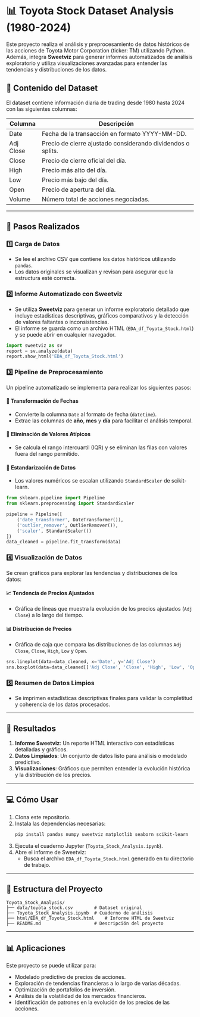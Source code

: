 # 📊 Toyota Stock Dataset Analysis (1980-2024)

Este proyecto realiza el análisis y preprocesamiento de datos históricos de las acciones de Toyota Motor Corporation (ticker: TM) utilizando Python. Además, integra **Sweetviz** para generar informes automatizados de análisis exploratorio y utiliza visualizaciones avanzadas para entender las tendencias y distribuciones de los datos.

## 📁 Contenido del Dataset

El dataset contiene información diaria de trading desde 1980 hasta 2024 con las siguientes columnas:

| Columna     | Descripción                                                                 |
|-------------|-----------------------------------------------------------------------------|
| Date        | Fecha de la transacción en formato YYYY-MM-DD.                             |
| Adj Close   | Precio de cierre ajustado considerando dividendos o splits.               |
| Close       | Precio de cierre oficial del día.                                          |
| High        | Precio más alto del día.                                                  |
| Low         | Precio más bajo del día.                                                  |
| Open        | Precio de apertura del día.                                               |
| Volume      | Número total de acciones negociadas.                                      |

---

## 🔧 Pasos Realizados

### 1️⃣ **Carga de Datos**
- Se lee el archivo CSV que contiene los datos históricos utilizando `pandas`.
- Los datos originales se visualizan y revisan para asegurar que la estructura esté correcta.

### 2️⃣ **Informe Automatizado con Sweetviz**
- Se utiliza **Sweetviz** para generar un informe exploratorio detallado que incluye estadísticas descriptivas, gráficos comparativos y la detección de valores faltantes o inconsistencias.
- El informe se guarda como un archivo HTML (`EDA_df_Toyota_Stock.html`) y se puede abrir en cualquier navegador.

```python
import sweetviz as sv
report = sv.analyze(data)
report.show_html('EDA_df_Toyota_Stock.html')
```

### 3️⃣ **Pipeline de Preprocesamiento**
Un pipeline automatizado se implementa para realizar los siguientes pasos:

#### 🔹 Transformación de Fechas
- Convierte la columna `Date` al formato de fecha (`datetime`).
- Extrae las columnas de **año**, **mes** y **día** para facilitar el análisis temporal.

#### 🔹 Eliminación de Valores Atípicos
- Se calcula el rango intercuartil (IQR) y se eliminan las filas con valores fuera del rango permitido.

#### 🔹 Estandarización de Datos
- Los valores numéricos se escalan utilizando `StandardScaler` de scikit-learn.

```python
from sklearn.pipeline import Pipeline
from sklearn.preprocessing import StandardScaler

pipeline = Pipeline([
    ('date_transformer', DateTransformer()),
    ('outlier_remover', OutlierRemover()),
    ('scaler', StandardScaler())
])
data_cleaned = pipeline.fit_transform(data)
```

### 4️⃣ **Visualización de Datos**
Se crean gráficos para explorar las tendencias y distribuciones de los datos:

#### 📈 Tendencia de Precios Ajustados
- Gráfica de líneas que muestra la evolución de los precios ajustados (`Adj Close`) a lo largo del tiempo.

#### 📊 Distribución de Precios
- Gráfica de caja que compara las distribuciones de las columnas `Adj Close`, `Close`, `High`, `Low` y `Open`.

```python
sns.lineplot(data=data_cleaned, x='Date', y='Adj Close')
sns.boxplot(data=data_cleaned[['Adj Close', 'Close', 'High', 'Low', 'Open']])
```

### 5️⃣ **Resumen de Datos Limpios**
- Se imprimen estadísticas descriptivas finales para validar la completitud y coherencia de los datos procesados.

---

## 🚀 Resultados

1. **Informe Sweetviz**: Un reporte HTML interactivo con estadísticas detalladas y gráficos.
2. **Datos Limpiados**: Un conjunto de datos listo para análisis o modelado predictivo.
3. **Visualizaciones**: Gráficos que permiten entender la evolución histórica y la distribución de los precios.

---

## 💻 Cómo Usar

1. Clona este repositorio.
2. Instala las dependencias necesarias:
   ```bash
   pip install pandas numpy sweetviz matplotlib seaborn scikit-learn
   ```
3. Ejecuta el cuaderno Jupyter (`Toyota_Stock_Analysis.ipynb`).
4. Abre el informe de Sweetviz:
   - Busca el archivo `EDA_df_Toyota_Stock.html` generado en tu directorio de trabajo.

---

## 📂 Estructura del Proyecto

```plaintext
Toyota_Stock_Analysis/
├── data/toyota_stock.csv        # Dataset original
├── Toyota_Stock_Analysis.ipynb  # Cuaderno de análisis
├── html/EDA_df_Toyota_Stock.html    # Informe HTML de Sweetviz
├── README.md                    # Descripción del proyecto
```

---

## 📊 Aplicaciones

Este proyecto se puede utilizar para:
- Modelado predictivo de precios de acciones.
- Exploración de tendencias financieras a lo largo de varias décadas.
- Optimización de portafolios de inversión.
- Análisis de la volatilidad de los mercados financieros.
- Identificación de patrones en la evolución de los precios de las acciones.
